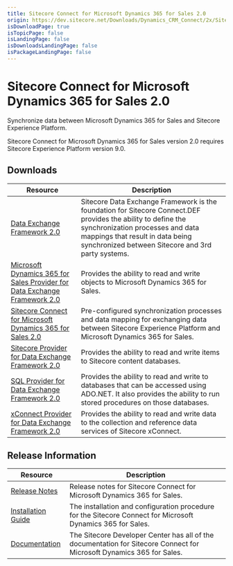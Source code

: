 ```yaml
---
title: Sitecore Connect for Microsoft Dynamics 365 for Sales 2.0
origin: https://dev.sitecore.net/Downloads/Dynamics_CRM_Connect/2x/Sitecore_Connect_for_Microsoft_Dynamics_365_for_Sales_20.aspx
isDownloadPage: true
isTopicPage: false
isLandingPage: false
isDownloadsLandingPage: false
isPackageLandingPage: false
---
```


# Sitecore Connect for Microsoft Dynamics 365 for Sales 2.0

Synchronize data between Microsoft Dynamics 365 for Sales and Sitecore Experience Platform.

  <Alert variant='warning' mb={4}>
    <AlertIcon />
    Sitecore Connect for Microsoft Dynamics 365 for Sales version 2.0 requires Sitecore Experience Platform version 9.0.
  </Alert>
  

## Downloads

 | Resource | Description |
 | --- | --- |
 | [Data Exchange Framework 2.0](https://scdp.blob.core.windows.net/downloads/Dynamics%20CRM%20Connect/2x/Sitecore%20Connect%20for%20Microsoft%20Dynamics%20365%20for%20Sales%2020/Secure/Data%20Exchange%20Framework%202.0.0%20rev.%20171013.zip) | Sitecore Data Exchange Framework is the foundation for Sitecore Connect.DEF provides the ability to define the synchronization processes and data mappings that result in data being synchronized between Sitecore and 3rd party systems. |
 | [Microsoft Dynamics 365 for Sales Provider for Data Exchange Framework 2.0](https://scdp.blob.core.windows.net/downloads/Dynamics%20CRM%20Connect/2x/Sitecore%20Connect%20for%20Microsoft%20Dynamics%20365%20for%20Sales%2020/Secure/Dynamics%20Provider%20for%20Data%20Exchange%20Framework%202.0.0%20rev.%20171013.zip) | Provides the ability to read and write objects to Microsoft Dynamics 365 for Sales. |
 | [Sitecore Connect for Microsoft Dynamics 365 for Sales 2.0](https://scdp.blob.core.windows.net/downloads/Dynamics%20CRM%20Connect/2x/Sitecore%20Connect%20for%20Microsoft%20Dynamics%20365%20for%20Sales%2020/Secure/Connect%20for%20Microsoft%20Dynamics%2020.zip) | Pre-configured synchronization processes and data mapping for exchanging data between Sitecore Experience Platform and Microsoft Dynamics 365 for Sales. |
 | [Sitecore Provider for Data Exchange Framework 2.0](https://scdp.blob.core.windows.net/downloads/Dynamics%20CRM%20Connect/2x/Sitecore%20Connect%20for%20Microsoft%20Dynamics%20365%20for%20Sales%2020/Secure/Sitecore%20Provider%20for%20Data%20Exchange%20Framework%202.0.0%20rev.%20171013.zip) | Provides the ability to read and write items to Sitecore content databases. |
 | [SQL Provider for Data Exchange Framework 2.0](https://scdp.blob.core.windows.net/downloads/Dynamics%20CRM%20Connect/2x/Sitecore%20Connect%20for%20Microsoft%20Dynamics%20365%20for%20Sales%2020/Secure/SQL%20Provider%20for%20Data%20Exchange%20Framework%202.0.0%20rev.%20171013.zip) | Provides the ability to read and write to databases that can be accessed using ADO.NET. It also provides the ability to run stored procedures on those databases. |
 | [xConnect Provider for Data Exchange Framework 2.0](https://scdp.blob.core.windows.net/downloads/Dynamics%20CRM%20Connect/2x/Sitecore%20Connect%20for%20Microsoft%20Dynamics%20365%20for%20Sales%2020/Secure/xConnect%20Provider%20for%20Data%20Exchange%20Framework%202.0.0%20rev.%20171013.zip) | Provides the ability to read and write data to the collection and reference data services of Sitecore xConnect. |

## Release Information

 | Resource | Description |
 | --- | --- |
 | [Release Notes](/downloads/Dynamics_CRM_Connect/2x/Sitecore_Connect_for_Microsoft_Dynamics_365_for_Sales_20/Release_Notes) | Release notes for Sitecore Connect for Microsoft Dynamics 365 for Sales. |
 | [Installation Guide](https://scdp.blob.core.windows.net/downloads/Dynamics%20CRM%20Connect/2x/Sitecore%20Connect%20for%20Microsoft%20Dynamics%20365%20for%20Sales%2020/Secure/Sitecore%20Connect%20for%20Microsoft%20Dynamics%202.0%20Installation%20Guide.pdf) | The installation and configuration procedure for the Sitecore Connect for Microsoft Dynamics 365 for Sales. |
 | [Documentation](https://doc.sitecore.com/developers/90/connectors/index.html) | The Sitecore Developer Center has all of the documentation for Sitecore Connect for Microsoft Dynamics 365 for Sales. |